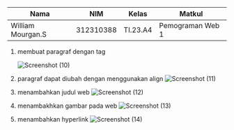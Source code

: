 |Nama|NIM|Kelas|Matkul|
|----|---|-----|------|
|William Mourgan.S|312310388|TI.23.A4|Pemograman Web 1|

1. membuat paragraf dengan tag <p>
![Screenshot (10)](https://github.com/user-attachments/assets/84a647ab-ef2a-494f-b492-bed11dafdba5)

2. paragraf dapat diubah dengan menggunakan align
![Screenshot (11)](https://github.com/user-attachments/assets/d4d47792-6b1c-49fe-9b2d-a26270533cae)

3. menambahkan judul web
![Screenshot (12)](https://github.com/user-attachments/assets/1bc4fb1a-7581-409f-bd96-dd506e4463a0)

4. menambakhkan gambar pada web
![Screenshot (13)](https://github.com/user-attachments/assets/5e0b5ab7-51ec-425f-925d-202e78329778)

5. menambahkan hyperlink
![Screenshot (14)](https://github.com/user-attachments/assets/795e5013-14e5-44cb-af5a-e40451147563)

